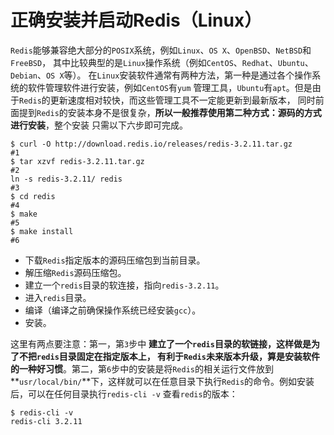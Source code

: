 正确安装并启动Redis（Linux）
====================================================================
`Redis`能够兼容绝大部分的`POSIX`系统，例如`Linux`、`OS X`、`OpenBSD`、`NetBSD`和`FreeBSD`，
其中比较典型的是`Linux`操作系统（例如`CentOS`、`Redhat`、`Ubuntu`、`Debian`、`OS X`等）。
在`Linux`安装软件通常有两种方法，第一种是通过各个操作系统的软件管理软件进行安装，例如`CentOS`有`yum`
管理工具，`Ubuntu`有`apt`。但是由于`Redis`的更新速度相对较快，而这些管理工具不一定能更新到最新版本，
同时前面提到`Redis`的安装本身不是很复杂，**所以一般推荐使用第二种方式：源码的方式进行安装**，整个安装
只需以下六步即可完成。
```shell
$ curl -O http://download.redis.io/releases/redis-3.2.11.tar.gz             #1
$ tar xzvf redis-3.2.11.tar.gz                                              #2
ln -s redis-3.2.11/ redis                                                   #3
$ cd redis                                                                  #4
$ make                                                                      #5
$ make install                                                              #6
```
+ 下载`Redis`指定版本的源码压缩包到当前目录。
+ 解压缩`Redis`源码压缩包。
+ 建立一个`redis`目录的软连接，指向`redis-3.2.11`。
+ 进入`redis`目录。
+ 编译（编译之前确保操作系统已经安装`gcc`）。
+ 安装。

这里有两点要注意：第一，第`3`步中 **建立了一个`redis`目录的软链接，这样做是为了不把`redis`目录固定在指定版本上，
有利于`Redis`未来版本升级，算是安装软件的一种好习惯**。第二，第`6`步中的安装是将`Redis`的相关运行文件放到
**`usr/local/bin/`**下，这样就可以在任意目录下执行`Redis`的命令。例如安装后，可以在任何目录执行`redis-cli -v`
查看`redis`的版本：
```shell
$ redis-cli -v
redis-cli 3.2.11
```
